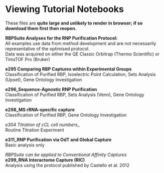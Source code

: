 # __Viewing Tutorial Notebooks__  
  
These files are __quite large and unlikely to render in browser; if so download them first then reopen.__  
  
__RBPSuite Analyses for the RNP Purification Protocol:__  
All examples use data from method development and are not necessarily representative of the optimised protocol.  
Data was acquired on either the QE Classic Orbitrap (Thermo Scientific) or TimsTOF Pro (Bruker)  
  
__e295 Comparing RBP Captures within Experimental Groups__  
Classification of Purified RBP, Isoelectric Point Calculation, Sets Analysis (Upset), Gene Ontology Investigation  
  
__e296_Sequence-Agnostic RNP Purification__  
Classification of Purified RBP, Sets Analysis (Venn), Gene Ontology Investigation  
  
__e298_MS rRNA-specific capture__  
Classification of Purified RBP, Gene Ontology Investigation  
  
__e304_ Titration of cCL cell numbers__  
Routine Titration Experiment  
  
__e311_RNP Purification via OdT and Global Capture__  
Basic analysis only  
  
_RBPSuite can be applied to Conventional Affinity Captures_  
__e299_RNA Interactome Capture (RIC)__  
Analysis using the protocol published by Castello et al. 2012   
